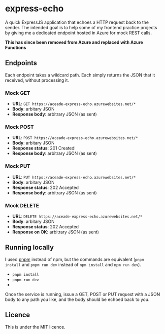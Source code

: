 # express-echo
A quick ExpressJS application that echoes a HTTP request back to the sender. The intended goal is to help some of my frontend practice projects by giving me a dedicated endpoint hosted in Azure for mock REST calls.

**This has since been removed from Azure and replaced with Azure Functions**

## Endpoints
Each endpoint takes a wildcard path. Each simply returns the JSON that it received, without processing it.

### Mock GET

- **URL**: `GET https://aceade-express-echo.azurewebsites.net/*`
- **Body**: arbitary JSON
- **Response body**: arbitrary JSON (as sent)

### Mock POST

- **URL**: `POST https://aceade-express-echo.azurewebsites.net/*`
- **Body**: arbitary JSON
- **Response status**: 201 Created
- **Response body**: arbitrary JSON (as sent)

### Mock PUT

- **URL**: `PUT https://aceade-express-echo.azurewebsites.net/*`
- **Body**: arbitary JSON
- **Response status**: 202 Accepted
- **Response body**: arbitrary JSON (as sent)

### Mock DELETE

- **URL**: `DELETE https://aceade-express-echo.azurewebsites.net/*`
- **Body**: arbitary JSON
- **Response status**: 202 Accepted
- **Response on OK**: arbitrary JSON (as sent)

## Running locally

I used [pnpm](https://pnpm.io/) instead of npm, but the commands are equivalent (`pnpm install` and `pnpm run dev` instead of `npm install` and `npm run dev`). 

- `pnpm install`
- `pnpm run dev`
- 
Once the service is running, issue a GET, POST or PUT request with a JSON body to any path you like, and the body should be echoed back to you.

## Licence

This is under the MIT licence.

